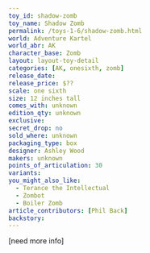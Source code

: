 ```yaml
---
toy_id: shadow-zomb
toy_name: Shadow Zomb
permalink: /toys-1-6/shadow-zomb.html
world: Adventure Kartel
world_abr: AK
character_base: Zomb
layout: layout-toy-detail
categories: [AK, onesixth, zomb]
release_date: 
release_price: $??
scale: one sixth
size: 12 inches tall
comes_with: unknown
edition_qty: unknown
exclusive:
secret_drop: no
sold_where: unknown
packaging_type: box
designer: Ashley Wood
makers: unknown
points_of_articulation: 30
variants:
you_might_also_like:
  - Terance the Intellectual
  - Zombot
  - Boiler Zomb
article_contributors: [Phil Back]
backstory:
---
```



[need more info]